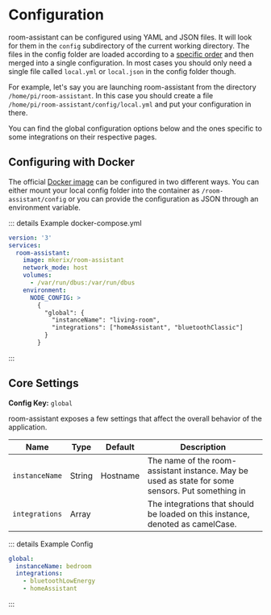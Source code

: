 # Configuration

room-assistant can be configured using YAML and JSON files. It will look for them in the `config` subdirectory of the current working directory. The files in the config folder are loaded according to a [specific order](https://github.com/lorenwest/node-config/wiki/Configuration-Files#file-load-order) and then merged into a single configuration. In most cases you should only need a single file called `local.yml` or `local.json` in the config folder though.

For example, let's say you are launching room-assistant from the directory `/home/pi/room-assistant`. In this case you should create a file `/home/pi/room-assistant/config/local.yml` and put your configuration in there.

You can find the global configuration options below and the ones specific to some integrations on their respective pages.

## Configuring with Docker

The official [Docker image](https://hub.docker.com/r/mkerix/room-assistant/) can be configured in two different ways. You can either mount your local config folder into the container as `/room-assistant/config` or you can provide the configuration as JSON through an environment variable.

::: details Example docker-compose.yml

```yaml
version: '3'
services:
  room-assistant:
    image: mkerix/room-assistant
    network_mode: host
    volumes:
      - /var/run/dbus:/var/run/dbus
    environment:
      NODE_CONFIG: >
        {
          "global": {
            "instanceName": "living-room",
            "integrations": ["homeAssistant", "bluetoothClassic"]
          }
        }
```

:::

## Core Settings

**Config Key:** `global`

room-assistant exposes a few settings that affect the overall behavior of the application.

| Name           | Type   | Default  | Description                                                                                      |
| -------------- | ------ | -------- | ------------------------------------------------------------------------------------------------ |
| `instanceName` | String | Hostname | The name of the room-assistant instance. May be used as state for some sensors. Put something in |
| `integrations` | Array  |          | The integrations that should be loaded on this instance, denoted as camelCase.                   |

::: details Example Config
```yaml
global:
  instanceName: bedroom
  integrations:
    - bluetoothLowEnergy
    - homeAssistant
```
:::
